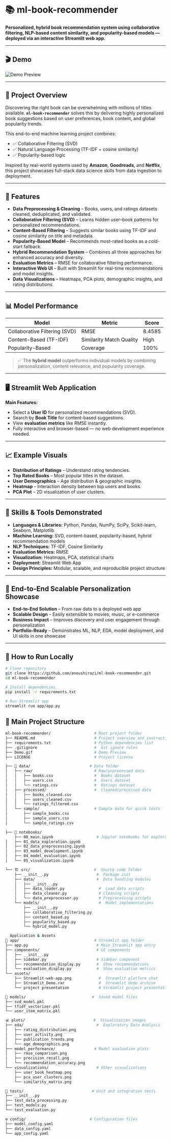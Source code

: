 # 📚 ml-book-recommender

**Personalized, hybrid book recommendation system using collaborative filtering, NLP-based content similarity, and popularity-based models — deployed via an interactive Streamlit web app.**

---

## 🎬 Demo

![Demo Preview](https://github.com/anoushirazi/ml-book-recommender/raw/main/Demo.gif)

---

## 📘 Project Overview

Discovering the right book can be overwhelming with millions of titles available. **`ml-book-recommender`** solves this by delivering highly personalized book suggestions based on user preferences, book content, and global popularity trends.

This end-to-end machine learning project combines:

- ✅ Collaborative Filtering (SVD)
- ✅ Natural Language Processing (TF-IDF + cosine similarity)
- ✅ Popularity-based logic

Inspired by real-world systems used by **Amazon**, **Goodreads**, and **Netflix**, this project showcases full-stack data science skills from data ingestion to deployment.

---

## 🔧 Features

- **Data Preprocessing & Cleaning** – Books, users, and ratings datasets cleaned, deduplicated, and validated.
- **Collaborative Filtering (SVD)** – Learns hidden user–book patterns for personalized recommendations.
- **Content-Based Filtering** – Suggests similar books using TF-IDF and cosine similarity on title and metadata.
- **Popularity-Based Model** – Recommends most-rated books as a cold-start fallback.
- **Hybrid Recommendation System** – Combines all three approaches for enhanced accuracy and diversity.
- **Evaluation Metrics** – RMSE for collaborative filtering performance.
- **Interactive Web UI** – Built with Streamlit for real-time recommendations and model insights.
- **Data Visualizations** – Heatmaps, PCA plots, demographic insights, and rating distributions.

---

## 📊 Model Performance

| Model                         | Metric                  | Score     |
|------------------------------|-------------------------|-----------|
| Collaborative Filtering (SVD) | RMSE                    | 8.4585    |
| Content-Based (TF-IDF)        | Similarity Match Quality| High      |
| Popularity-Based              | Coverage                | 100%      |

> ✅ The **hybrid model** outperforms individual models by combining personalization, content relevance, and popularity coverage.

---

## 🖥 Streamlit Web Application

**Main Features:**

- Select a **User ID** for personalized recommendations (SVD).
- Search by **Book Title** for content-based suggestions.
- View **evaluation metrics** like RMSE instantly.
- Fully interactive and browser-based — no web development experience needed.

---

## 📈 Example Visuals

- **Distribution of Ratings** – Understand rating tendencies.
- **Top Rated Books** – Most popular titles in the dataset.
- **User Demographics** – Age distribution & geographic insights.
- **Heatmap** – Interaction density between top users and books.
- **PCA Plot** – 2D visualization of user clusters.

---

## 🧠 Skills & Tools Demonstrated

- **Languages & Libraries:** Python, Pandas, NumPy, SciPy, Scikit-learn, Seaborn, Matplotlib  
- **Machine Learning:** SVD, content-based, popularity-based, hybrid recommendation models  
- **NLP Techniques:** TF-IDF, Cosine Similarity  
- **Evaluation Metrics:** RMSE  
- **Visualization:** Heatmaps, PCA, statistical charts  
- **Deployment:** Streamlit Web App  
- **Design Principles:** Modular, scalable, and reproducible project structure  

---

## 🎯 End-to-End Scalable Personalization Showcase

- **End-to-End Solution** – From raw data to a deployed web app  
- **Scalable Design** – Easily extensible to movies, music, or e-commerce  
- **Business Impact** – Improves discovery and user engagement through personalization  
- **Portfolio-Ready** – Demonstrates ML, NLP, EDA, model deployment, and UI skills in one showcase  

---


## 🚀 How to Run Locally

```bash
# Clone repository
git clone https://github.com/anoushirazi/ml-book-recommender.git
cd ml-book-recommender

# Install dependencies
pip install -r requirements.txt

# Run Streamlit app
streamlit run app/app.py

```

## 📂 Main Project Structure

```bash
ml-book-recommender/                   # Root project folder 
├── README.md                          # Project overview and instructions 
├── requirements.txt                   # Python dependencies list 
├── .gitignore                         #  Git ignore rules 
├── Demo.gif                           # Demo Preview
├── LICENSE                            # Project license 

├── 📁 data/                          # Data folder 
│   ├── raw/                           # Raw/unprocessed data 
│   │   ├── books.csv                  #  Books dataset 
│   │   ├── users.csv                  #  Users dataset 
│   │   └── ratings.csv                #  Ratings dataset
│   ├── processed/                     #  Cleaned/processed data 
│   │   ├── books_cleaned.csv   
│   │   ├── users_cleaned.csv    
│   │   └── ratings_filtered.csv  
│   └── sample/                        # Sample data for quick tests
│       ├── sample_books.csv      
│       ├── sample_users.csv     
│       └── sample_ratings.csv   

├── 📓 notebooks/
    ├── 00_main.ipynb                   # Jupyter notebooks for exploration & modeling 
│   ├── 01_data_exploration.ipynb   
│   ├── 02_data_preprocessing.ipynb  
│   ├── 03_model_development.ipynb   
│   ├── 04_model_evaluation.ipynb    
│   └── 05_visualization.ipynb       

└── 🏗️ src/                            #  Source code folder
    ├── __init__.py                     #  Package init 
    ├── data/                           #  Data handling modules 
    │   ├── __init__.py        
    │   ├── data_loader.py               #  Load data scripts 
    │   ├── data_cleaner.py              # Cleaning scripts 
    │   └── data_preprocessor.py         # Preprocessing scripts
    └── models/                          #  Model implementations 
        ├── __init__.py        
        ├── collaborative_filtering.py  
        ├── content_based.py    
        ├── popularity_based.py 
        └── hybrid_model.py     

  Application & Assets 
📱 app/                                 # Streamlit app folder 
├── app.py                              # Main Streamlit app entry
├── components/                         # UI components 
│   ├── __init__.py             
│   ├── sidebar.py                      # Sidebar component 
│   ├── recommendation_display.py       #  Show recommendations 
│   └── evaluation_display.py           #  Show evaluation metrics 
└── assets/
    ├── Streamlit-web-app.png            #  Streamlit platform shot
    ├── Streamlit_Demo.rar               #  Streamlit demo archive
    └── project presentation             # Streamlit project presentation slides 

🤖 models/                             #  Saved model files 
├── svd_model.pkl              
├── tfidf_vectorizer.pkl       
└── user_item_matrix.pkl       

📊 plots/                              #  Visualization images
├── eda/                                #  Exploratory Data Analysis 
│   ├── rating_distribution.png
│   ├── user_activity.png      
│   ├── publication_trends.png 
│   └── age_demographics.png   
├── model_performance/                 # Model evaluation plots 
│   ├── rmse_comparison.png    
│   ├── precision_recall.png   
│   └── recommendation_accuracy.png
└── visualizations/                     # Other visualizations 
    ├── user_book_heatmap.png  
    ├── pca_user_clusters.png  
    └── similarity_matrix.png  

🧪 tests/                              # Unit and integration tests
├── __init__.py               
├── test_data_processing.py   
├── test_models.py            
└── test_evaluation.py        

⚙️ config/                            # Configuration files 
├── model_config.yaml          
├── data_config.yaml           
└── app_config.yaml            
